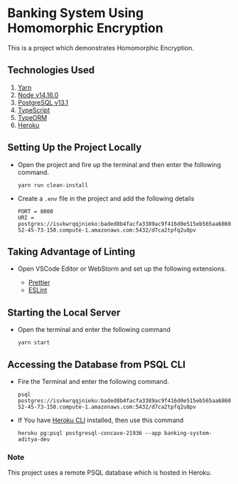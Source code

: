 # Banking System Using Homomorphic Encryption

This is a project which demonstrates Homomorphic Encryption.

## Technologies Used
1. [Yarn](https://yarnpkg.com/)
2. [Node v14.16.0](https://nodejs.org)
3. [PostgreSQL v13.1](https://www.postgresql.org/)
4. [TypeScript](https://www.typescriptlang.org/)
5. [TypeORM](https://typeorm.io/)
6. [Heroku](https://devcenter.heroku.com/)

## Setting Up the Project Locally

- Open the project and fire up the terminal and then enter the following command.
 
    ```
    yarn run clean-install
    ```

- Create a ```.env``` file in the project and add the following details
  ```dotenv
  PORT = 8000
  URI = postgres://isvkwrqqjnieko:baded8b4facfa3389ac9f416d0e515eb565aa6860f86b55bce81f1921a651c64@ec2-52-45-73-150.compute-1.amazonaws.com:5432/d7ca2tpfq2u8pv
  ```
 
## Taking Advantage of Linting

- Open VSCode Editor or WebStorm and set up the following extensions.
  
  - [Prettier](https://marketplace.visualstudio.com/items?itemName=esbenp.prettier-vscode) 
  - [ESLint](https://marketplace.visualstudio.com/items?itemName=dbaeumer.vscode-eslint)

## Starting the Local Server

- Open the terminal and enter the following command
  
  ```
  yarn start
  ```
  
## Accessing the Database from PSQL CLI

- Fire the Terminal and enter the following command.
  
  ```
  psql postgres://isvkwrqqjnieko:baded8b4facfa3389ac9f416d0e515eb565aa6860f86b55bce81f1921a651c64@ec2-52-45-73-150.compute-1.amazonaws.com:5432/d7ca2tpfq2u8pv
  ```
- If You have [Heroku CLI](https://devcenter.heroku.com/articles/heroku-cli) installed, then use this command
  ```
  heroku pg:psql postgresql-concave-21936 --app banking-system-aditya-dev
  ```

### Note 
  This project uses a remote PSQL database which is hosted in Heroku.
